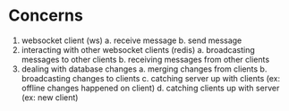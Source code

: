 # Concerns

1. websocket client (ws)
  a. receive message
  b. send message
2. interacting with other websocket clients (redis)
  a. broadcasting messages to other clients
  b. receiving messages from other clients
3. dealing with database changes
  a. merging changes from clients
  b. broadcasting changes to clients
  c. catching server up with clients (ex: offline changes happened on client)
  d. catching clients up with server (ex: new client)
